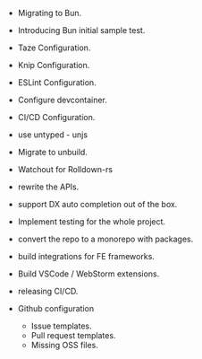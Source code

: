 - Migrating to Bun.
- Introducing Bun initial sample test.
- Taze Configuration.
- Knip Configuration.
- ESLint Configuration.
- Configure devcontainer.
- CI/CD Configuration.
- use untyped - unjs
- Migrate to unbuild.
- Watchout for Rolldown-rs
- rewrite the APIs.
- support DX auto completion out of the box.
- Implement testing for the whole project.
- convert the repo to a monorepo with packages.
- build integrations for FE frameworks.
- Build VSCode / WebStorm extensions.

- releasing CI/CD.
- Github configuration
  - Issue templates.
  - Pull request templates.
  - Missing OSS files.
